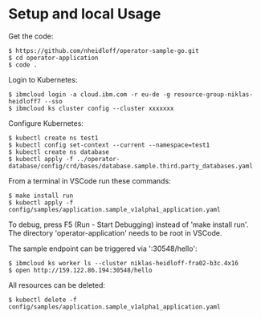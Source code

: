 # Setup and local Usage

Get the code:

```
$ https://github.com/nheidloff/operator-sample-go.git
$ cd operator-application
$ code .
```

Login to Kubernetes:

```
$ ibmcloud login -a cloud.ibm.com -r eu-de -g resource-group-niklas-heidloff7 --sso
$ ibmcloud ks cluster config --cluster xxxxxxx
```

Configure Kubernetes:

```
$ kubectl create ns test1
$ kubectl config set-context --current --namespace=test1
$ kubectl create ns database
$ kubectl apply -f ../operator-database/config/crd/bases/database.sample.third.party_databases.yaml
```

From a terminal in VSCode run these commands:

```
$ make install run
$ kubectl apply -f config/samples/application.sample_v1alpha1_application.yaml
```

To debug, press F5 (Run - Start Debugging) instead of 'make install run'. The directory 'operator-application' needs to be root in VSCode.

The sample endpoint can be triggered via '<your-ip>:30548/hello':

```
$ ibmcloud ks worker ls --cluster niklas-heidloff-fra02-b3c.4x16
$ open http://159.122.86.194:30548/hello
```

All resources can be deleted:

```
$ kubectl delete -f config/samples/application.sample_v1alpha1_application.yaml
```